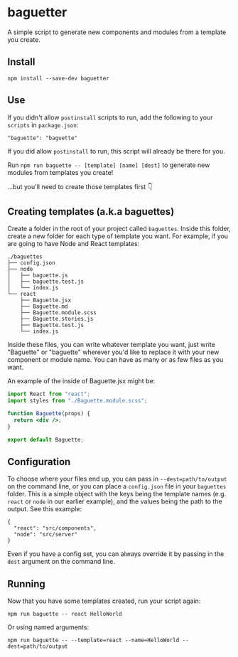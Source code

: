 # baguetter

A simple script to generate new components and modules from a template you create.

## Install

`npm install --save-dev baguetter`

## Use

If you didn't allow `postinstall` scripts to run, add the following to your `scripts` in `package.json`:

```
"baguette": "baguette"
```

If you did allow `postinstall` to run, this script will already be there for you.

Run `npm run baguette -- [template] [name] [dest]` to generate new modules from templates you create!

…but you'll need to create those templates first 👇

## Creating templates (a.k.a baguettes)

Create a folder in the root of your project called `baguettes`. Inside this folder, create a new folder for each type of template you want. For example, if you are going to have Node and React templates:

```
./baguettes
├── config.json
├── node
│   ├── baguette.js
│   ├── baguette.test.js
│   └── index.js
└── react
    ├── Baguette.jsx
    ├── Baguette.md
    ├── Baguette.module.scss
    ├── Baguette.stories.js
    ├── Baguette.test.js
    └── index.js
```

Inside these files, you can write whatever template you want, just write "Baguette" or "baguette" wherever you'd like to replace it with your new component or module name. You can have as many or as few files as you want.

An example of the inside of Baguette.jsx might be:

```jsx
import React from "react";
import styles from "./Baguette.module.scss";

function Baguette(props) {
  return <div />;
}

export default Baguette;
```

## Configuration

To choose where your files end up, you can pass in `--dest=path/to/output` on the command line, or you can place a `config.json` file in your `baguettes` folder. This is a simple object with the keys being the template names (e.g. `react` or `node` in our earlier example), and the values being the path to the output. See this example:

```
{
  "react": "src/components",
  "node": "src/server"
}
```

Even if you have a config set, you can always override it by passing in the `dest` argument on the command line.

## Running

Now that you have some templates created, run your script again:

```
npm run baguette -- react HelloWorld
```

Or using named arguments:

```
npm run baguette -- --template=react --name=HelloWorld --dest=path/to/output
```
